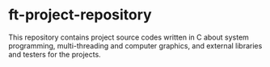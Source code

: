 # ft-project-repository

This repository contains project source codes written in C about system programming, multi-threading and computer graphics, and external libraries and testers for the projects.

